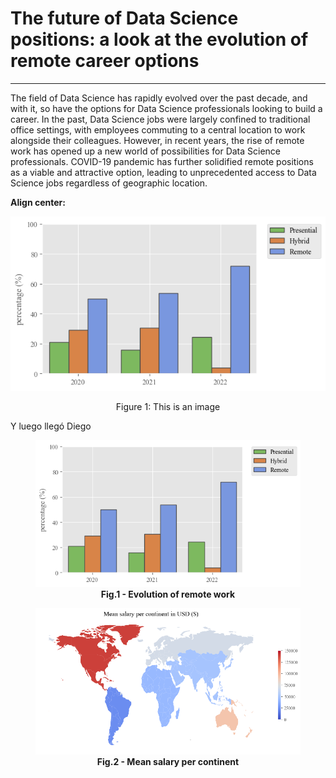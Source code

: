 # The future of Data Science positions: a look at the evolution of remote career options
---

The field of Data Science has rapidly evolved over the past decade, and with it, so have the options for Data Science professionals looking to build a career. In the past, Data Science jobs were largely confined to traditional office settings, with employees commuting to a central location to work alongside their colleagues. However, in recent years, the rise of remote work has opened up a new world of possibilities for Data Science professionals.  COVID-19 pandemic has further solidified remote positions as a viable and attractive option, leading to unprecedented access to Data Science jobs regardless of geographic location.


**Align center:**
<div align="center" width="100%">
    <img src="https://github.com/diegoescribanog/DSND-Project-1/blob/main/Images/Q1_Remote_percentage_evolution.png?raw=True"> 

Figure 1: This is an image
</div>

Y luego llegó Diego 

<figure>
<img src="https://github.com/diegoescribanog/DSND-Project-1/blob/main/Images/Q1_Remote_percentage_evolution.png?raw=True" alt="Trulli" class="center">
<figcaption align = "center"><b>Fig.1 - Evolution of remote work</b></figcaption>
</figure>

<figure>
<img src="https://github.com/diegoescribanog/DSND-Project-1/blob/main/Images/Q3_Mean_salary_per_continent.png?raw=True" alt="Trulli">
<figcaption align = "center"><b>Fig.2 - Mean salary per continent</b></figcaption>
</figure>
